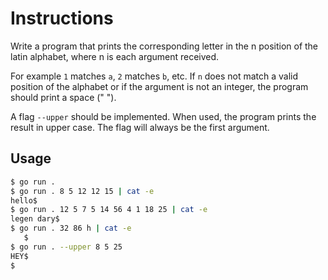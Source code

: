 # Instructions
Write a program that prints the corresponding letter in the n position of the latin alphabet, where n is each argument received.

For example `1` matches `a`, `2` matches `b`, etc. If `n` does not match a valid position of the alphabet or if the argument is not an integer, the program should print a space (" ").

A flag `--upper` should be implemented. When used, the program prints the result in upper case. The flag will always be the first argument.

## Usage
```bash
$ go run .
$ go run . 8 5 12 12 15 | cat -e
hello$
$ go run . 12 5 7 5 14 56 4 1 18 25 | cat -e
legen dary$
$ go run . 32 86 h | cat -e
   $
$ go run . --upper 8 5 25
HEY$
$
```